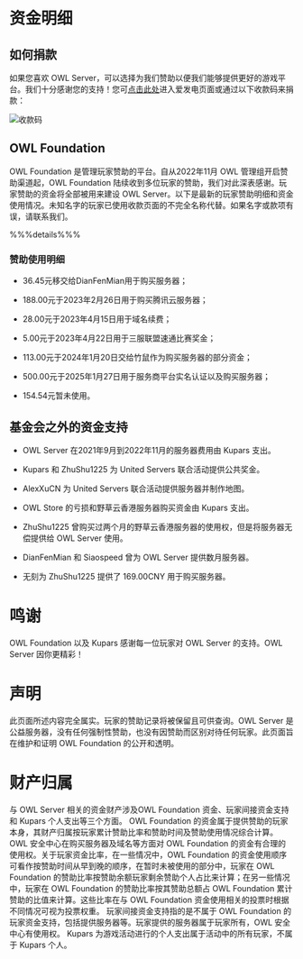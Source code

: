 # 资金明细

## 如何捐款

如果您喜欢 OWL Server，可以选择为我们赞助以便我们能够提供更好的游戏平台。我们十分感谢您的支持！您可[点击此处](https://afdian.net/a/kupars)进入爱发电页面或通过以下收款码来捐款：

![收款码](/assets/收款码.png)

## OWL Foundation

  OWL Foundation 是管理玩家赞助的平台。自从2022年11月 OWL 管理组开启赞助渠道起，OWL Foundation 陆续收到多位玩家的赞助，我们对此深表感谢。玩家赞助的资金将全部被用来建设 OWL Server。以下是最新的玩家赞助明细和资金使用情况。未知名字的玩家已使用收款页面的不完全名称代替。如果名字或款项有误，请联系我们。


%%%details%%%

### 赞助使用明细

- 36.45元移交给DianFenMian用于购买服务器；

- 188.00元于2023年2月26日用于购买腾讯云服务器；

- 28.00元于2023年4月15日用于域名续费；

- 5.00元于2023年4月22日用于三服联盟速通比赛奖金；

- 113.00元于2024年1月20日交给竹鼠作为购买服务器的部分资金；

- 500.00元于2025年1月27日用于服务商平台实名认证以及购买服务器；

-	154.54元暂未使用。

## 基金会之外的资金支持

- OWL Server 在2021年9月到2022年11月的服务器费用由 Kupars 支出。

- Kupars 和 ZhuShu1225 为 United Servers 联合活动提供公共奖金。

- AlexXuCN 为 United Servers 联合活动提供服务器并制作地图。

- OWL Store 的亏损和野草云香港服务器购买资金由 Kupars 支出。

- ZhuShu1225 曾购买过两个月的野草云香港服务器的使用权，但是将服务器无偿提供给 OWL Server 使用。

- DianFenMian 和 Siaospeed 曾为 OWL Server 提供数月服务器。

- 无刻为 ZhuShu1225 提供了 169.00CNY 用于购买服务器。

# 鸣谢

OWL Foundation 以及 Kupars 感谢每一位玩家对 OWL Server 的支持。OWL Server 因你更精彩！

# 声明

此页面所述内容完全属实。玩家的赞助记录将被保留且可供查询。OWL Server 是公益服务器，没有任何强制性赞助，也没有因赞助而区别对待任何玩家。此页面旨在维护和证明 OWL Foundation 的公开和透明。

# 财产归属

与 OWL Server 相关的资金财产涉及OWL Foundation 资金、玩家间接资金支持和 Kupars 个人支出等三个方面。
OWL Foundation 的资金属于提供赞助的玩家本身，其财产归属按玩家累计赞助比率和赞助时间及赞助使用情况综合计算。OWL 安全中心在购买服务器及域名等方面对 OWL Foundation 的资金有合理的使用权。关于玩家资金比率，在一些情况中，OWL Foundation 的资金使用顺序可看作按赞助时间从早到晚的顺序，在暂时未被使用的部分中，玩家在 OWL Foundation 的赞助比率按赞助余额玩家剩余赞助个人占比来计算；在另一些情况中，玩家在 OWL Foundation 的赞助比率按其赞助总额占 OWL Foundation 累计赞助的比值来计算。这些比率在与 OWL Foundation 资金使用相关的投票时根据不同情况可视为投票权重。
玩家间接资金支持指的是不属于 OWL Foundation 的玩家资金支持，包括提供服务器等。玩家提供的服务器属于玩家所有，OWL 安全中心有使用权。
Kupars 为游戏活动进行的个人支出属于活动中的所有玩家，不属于 Kupars 个人。
